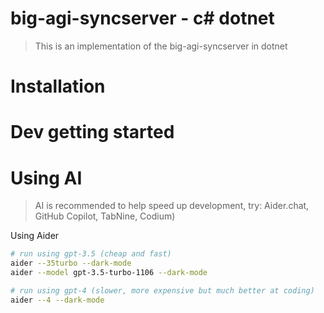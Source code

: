 # big-agi-syncserver - c# dotnet

> This is an implementation of the big-agi-syncserver in dotnet

# Installation

# Dev getting started

# Using AI

> AI is recommended to help speed up development, try: Aider.chat, GitHub Copilot, TabNine, Codium)

Using Aider
```bash
# run using gpt-3.5 (cheap and fast)
aider --35turbo --dark-mode
aider --model gpt-3.5-turbo-1106 --dark-mode

# run using gpt-4 (slower, more expensive but much better at coding)
aider --4 --dark-mode

```